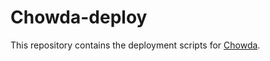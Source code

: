 # Chowda-deploy

This repository contains the deployment scripts for [Chowda](https://github.com/WGBH-MLA/chowda).
